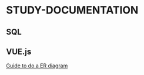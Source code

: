 # STUDY-DOCUMENTATION



## SQL
## VUE.js 

[Guide to do a ER diagram](https://www.lucidchart.com/pages/pt/o-que-e-diagrama-entidade-relacionamento)
